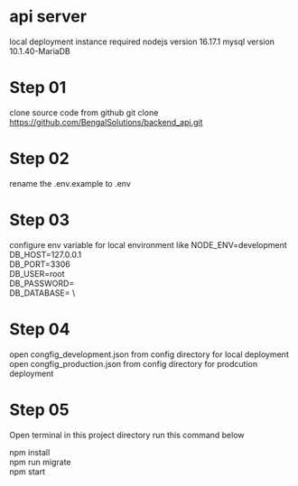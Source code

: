 #  api server
local deployment instance required 
nodejs version 16.17.1
mysql version 10.1.40-MariaDB


Step 01
====================================
clone source code from github
git clone https://github.com/BengalSolutions/backend_api.git

Step 02
====================================
rename the .env.example to .env

Step 03
====================================
configure env variable for local environment like
NODE_ENV=development \
DB_HOST=127.0.0.1 \
DB_PORT=3306 \
DB_USER=root \
DB_PASSWORD= \
DB_DATABASE= \

Step 04
====================================
open congfig_development.json from config directory for local deployment <br />
open congfig_production.json from config directory for prodcution deployment <br />

Step 05
====================================
Open terminal in this project directory
run this command below

npm install <br />
npm run migrate <br />
npm start <br />







